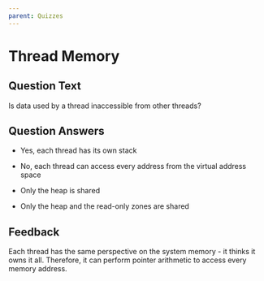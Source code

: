 ```yaml
---
parent: Quizzes
---
```


# Thread Memory

## Question Text

Is data used by a thread inaccessible from other threads?

## Question Answers

- Yes, each thread has its own stack

+ No, each thread can access every address from the virtual address space

- Only the heap is shared

- Only the heap and the read-only zones are shared

## Feedback

Each thread has the same perspective on the system memory - it thinks it owns it all.
Therefore, it can perform pointer arithmetic to access every memory address.
